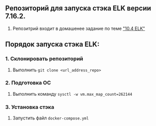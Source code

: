 ## Репозиторий для запуска стэка ELK версии 7.16.2.

1. Репозитрий входит в домашенее задание по теме ["10.4 ELK"](https://github.com/zakharovnpa/03-mnt-homeworks/tree/main/10-monitoring-04-elk)

## Порядок запуска стэка ELK:
### 1. Склонировать репозиторий 
1. Выполнить `git clone <url_address_repo>`
### 2. Подготовка ОС 
1. Выполнить команду `sysctl -w vm.max_map_count=262144` 
### 3. Установка стэка
1. Запустить файл `docker-compose.yml`
